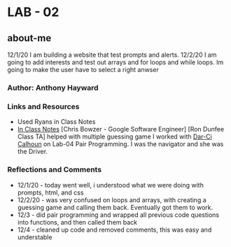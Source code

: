 # LAB - 02

## about-me

12/1/20 I am building a website that test prompts and alerts.
12/2/20 I am going to add interests and test out arrays and for loops and while loops. Im going to make the user have to select a right anwser
### Author: Anthony Hayward

### Links and Resources
* Used Ryans in Class Notes
* [In Class Notes](https://github.com/codefellows/seattle-201d70/tree/master/class-02/demo/inclass-demo)
[Chris Bowzer - Google Software Engineer]
[Ron Dunfee Class TA] helped with multiple guessing game
I worked with [Dar-Ci Calhoun](https://github.com/dcalhoun286/) on Lab-04 Pair Programming. I was the navigator and she was the Driver.


### Reflections and Comments
* 12/1/20 - today went well, i understood what we were doing with prompts, html, and css
* 12/2/20 - was very confused on loops and arrays, with creating a guessing game and calling them back. Eventually got them to work. 
* 12/3 - did pair programming and wrapped all previous code questions into functions, and then called them back
* 12/4 - cleaned up code and removed comments, this was easy and understable